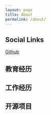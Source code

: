 ```yaml
---
layout: page
title: About
permalink: /about/
---
```


## Social Links

[Github](https://github.com/cnfatal)

## 教育经历

## 工作经历

## 开源项目
